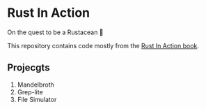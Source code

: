 # Rust In Action
On the quest to be a Rustacean 🦀 

This repository contains code mostly from the [Rust In Action book](https://www.manning.com/books/rust-in-action).

## Projecgts

1. Mandelbroth
2. Grep-lite
3. File Simulator 
